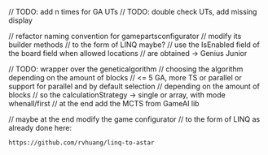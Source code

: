 // TODO: add n times for GA UTs
// TODO: double check UTs, add missing display

// refactor naming convention for gamepartsconfigurator
// modify its builder methods
// to the form of LINQ maybe?
// use the IsEnabled field of the board field when allowed locations
// are obtained -> Genius Junior

// TODO: wrapper over the geneticalgorithm
// choosing the algorithm depending on the amount of blocks
// <= 5 GA, more TS or parallel or support for parallel and by default selection
// depending on the amount of blocks
// so the calculationStrategy -> single or array, with mode whenall/first
// at the end add the MCTS from GameAI lib

// maybe at the end modify the game configurator
// to the form of LINQ as already done here:
```
https://github.com/rvhuang/linq-to-astar
```